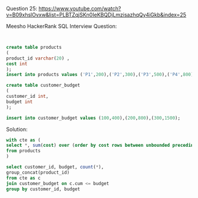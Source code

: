 Question 25:
https://www.youtube.com/watch?v=B09xhslOvxw&list=PLBTZqjSKn0IeKBQDjLmzisazhqQy4iGkb&index=25

Meesho HackerRank SQL Interview Question:

```sql


create table products
(
product_id varchar(20) ,
cost int
);
insert into products values ('P1',200),('P2',300),('P3',500),('P4',800);

create table customer_budget
(
customer_id int,
budget int
);

insert into customer_budget values (100,400),(200,800),(300,1500);
```

Solution:

```sql
with cte as (
select *, sum(cost) over (order by cost rows between unbounded preceding and current row) as cum
from products
)

select customer_id, budget, count(*),
group_concat(product_id)  
from cte as c
join customer_budget on c.cum <= budget
group by customer_id, budget


```